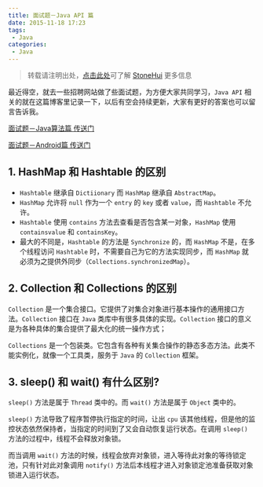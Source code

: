 ```yaml
---
title: 面试题－Java API 篇
date: 2015-11-18 17:23
tags:
 - Java
categories:
 - Java
---
```


> 转载请注明出处，[点击此处](https://shichaohui.github.io/)可了解 [StoneHui](https://shichaohui.github.io/) 更多信息

最近得空，就去一些招聘网站做了些面试题，为方便大家共同学习，`Java API` 相关的就在这篇博客里记录一下，以后有空会持续更新，大家有更好的答案也可以留言告诉我。

[面试题－Java算法篇 传送门](http://blog.csdn.net/u014165119/article/details/49908451)

[面试题－Android篇 传送门](http://blog.csdn.net/u014165119/article/details/49908549)

## 1. HashMap 和 Hashtable 的区别 

* `Hashtable` 继承自 `Dictiionary` 而 `HashMap` 继承自 `AbstractMap`。
* `HashMap` 允许将 `null` 作为一个 `entry` 的 `key` 或者 `value`，而 `Hashtable` 不允许。
* `Hashtable` 使用 `contains` 方法去查看是否包含某一对象，`HashMap` 使用 `containsvalue` 和 `containsKey`。
* 最大的不同是，`Hashtable` 的方法是 `Synchronize` 的，而 `HashMap` 不是，在多个线程访问 `Hashtable` 时，不需要自己为它的方法实现同步，而 `HashMap` 就必须为之提供外同步（`Collections.synchronizedMap`）。 

## 2. Collection 和 Collections 的区别 

`Collection` 是一个集合接口。它提供了对集合对象进行基本操作的通用接口方法。`Collection` 接口在 `Java` 类库中有很多具体的实现。`Collection` 接口的意义是为各种具体的集合提供了最大化的统一操作方式；

`Collections` 是一个包装类。它包含有各种有关集合操作的静态多态方法。此类不能实例化，就像一个工具类，服务于 `Java` 的 `Collection` 框架。

## 3. sleep() 和 wait() 有什么区别? 

`sleep()` 方法是属于 `Thread` 类中的。而 `wait()` 方法是属于 `Object` 类中的。

`sleep()` 方法导致了程序暂停执行指定的时间，让出 `cpu` 该其他线程，但是他的监控状态依然保持者，当指定的时间到了又会自动恢复运行状态。在调用 `sleep()` 方法的过程中，线程不会释放对象锁。

而当调用 `wait()` 方法的时候，线程会放弃对象锁，进入等待此对象的等待锁定池，只有针对此对象调用 `notify()` 方法后本线程才进入对象锁定池准备获取对象锁进入运行状态。
